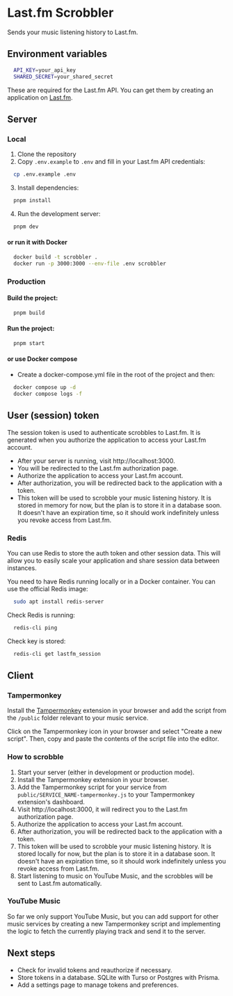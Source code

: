 # Last.fm Scrobbler

Sends your music listening history to Last.fm.

## Environment variables

```bash
  API_KEY=your_api_key
  SHARED_SECRET=your_shared_secret
```

These are required for the Last.fm API. You can get them by creating an application on [Last.fm](https://www.last.fm/api/account/create).

## Server

### Local

1. Clone the repository
2. Copy `.env.example` to `.env` and fill in your Last.fm API credentials:

```bash
  cp .env.example .env
```

3. Install dependencies:

```bash
  pnpm install
```

4. Run the development server:

```bash
  pnpm dev
```

#### or run it with Docker

```bash
  docker build -t scrobbler .
  docker run -p 3000:3000 --env-file .env scrobbler
```

### Production

#### Build the project:

```bash
  pnpm build
```

#### Run the project:

```bash
  pnpm start
```

#### or use Docker compose

- Create a docker-compose.yml file in the root of the project and then:

```bash
  docker compose up -d
  docker compose logs -f
```

## User (session) token

The session token is used to authenticate scrobbles to Last.fm. It is generated when you authorize the application to access your Last.fm account.

- After your server is running, visit http://localhost:3000.
- You will be redirected to the Last.fm authorization page.
- Authorize the application to access your Last.fm account.
- After authorization, you will be redirected back to the application with a token.
- This token will be used to scrobble your music listening history. It is stored in memory for now, but the plan is to store it in a database soon. It doesn't have an expiration time, so it should work indefinitely unless you revoke access from Last.fm.

### Redis

You can use Redis to store the auth token and other session data. This will allow you to easily scale your application and share session data between instances.

You need to have Redis running locally or in a Docker container. You can use the official Redis image:

```bash
  sudo apt install redis-server
```

Check Redis is running:

```bash
  redis-cli ping
```

Check key is stored:

```bash
  redis-cli get lastfm_session
```

## Client

### Tampermonkey

Install the [Tampermonkey](https://www.tampermonkey.net/) extension in your browser and add the script from the `/public` folder relevant to your music service.

Click on the Tampermonkey icon in your browser and select "Create a new script". Then, copy and paste the contents of the script file into the editor.

### How to scrobble

1. Start your server (either in development or production mode).
1. Install the Tampermonkey extension in your browser.
1. Add the Tampermonkey script for your service from `public/SERVICE_NAME-tampermonkey.js` to your Tampermonkey extension's dashboard.
1. Visit http://localhost:3000, it will redirect you to the Last.fm authorization page.
1. Authorize the application to access your Last.fm account.
1. After authorization, you will be redirected back to the application with a token.
1. This token will be used to scrobble your music listening history. It is stored locally for now, but the plan is to store it in a database soon. It doesn't have an expiration time, so it should work indefinitely unless you revoke access from Last.fm.
1. Start listening to music on YouTube Music, and the scrobbles will be sent to Last.fm automatically.

### YouTube Music

So far we only support YouTube Music, but you can add support for other music services by creating a new Tampermonkey script and implementing the logic to fetch the currently playing track and send it to the server.

## Next steps

- Check for invalid tokens and reauthorize if necessary.
- Store tokens in a database. SQLite with Turso or Postgres with Prisma.
- Add a settings page to manage tokens and preferences.
